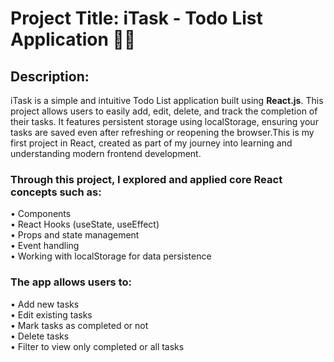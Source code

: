 # Project Title: iTask - Todo List Application 📃📝

## Description:
iTask is a simple and intuitive Todo List application built using **React.js**. This project allows users to easily add, edit, delete, and track the completion of their tasks. It features persistent storage using localStorage, ensuring your tasks are saved even after refreshing or reopening the browser.This is my first project in React, created as part of my journey into learning and understanding modern frontend development.

### Through this project, I explored and applied core React concepts such as:

• Components  
• React Hooks (useState, useEffect)  
• Props and state management  
• Event handling  
• Working with localStorage for data persistence  

### The app allows users to:

• Add new tasks  
• Edit existing tasks  
• Mark tasks as completed or not  
• Delete tasks  
• Filter to view only completed or all tasks  
